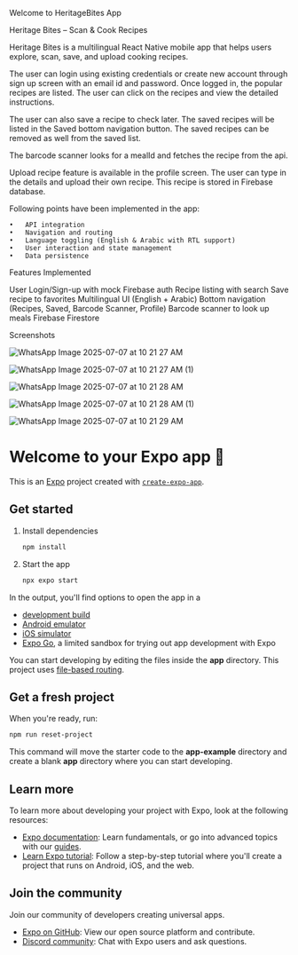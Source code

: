 Welcome to HeritageBites App

Heritage Bites – Scan & Cook Recipes

Heritage Bites is a multilingual React Native mobile app that helps users explore, scan, save, and upload cooking recipes. 

The user can login using existing credentials or create new account through sign up screen with an email id and password.
Once logged in, the popular recipes are listed.
The user can click on the recipes and view the detailed instructions.

The user can also save a recipe to check later. The saved recipes will be listed in the Saved bottom navigation button.
The saved recipes can be removed as well from the saved list.

The barcode scanner looks for a mealId and fetches the recipe from the api.

Upload recipe feature is available in the profile screen. The user can type in the details and upload their own recipe. This recipe is stored in Firebase database.

Following points have been implemented in the app:

    •	API integration
    •	Navigation and routing
    •	Language toggling (English & Arabic with RTL support)
    •	User interaction and state management
    •	Data persistence

Features Implemented

User Login/Sign-up with mock Firebase auth
Recipe listing with search
Save recipe to favorites
Multilingual UI (English + Arabic)
Bottom navigation (Recipes, Saved, Barcode Scanner, Profile)
Barcode scanner to look up meals
Firebase Firestore

Screenshots

![WhatsApp Image 2025-07-07 at 10 21 27 AM](https://github.com/user-attachments/assets/d9d32aa0-3f03-44db-93b7-db0121b4ffcf)

![WhatsApp Image 2025-07-07 at 10 21 27 AM (1)](https://github.com/user-attachments/assets/006ed12b-a729-4b62-b521-3baf227d3a8e)

![WhatsApp Image 2025-07-07 at 10 21 28 AM](https://github.com/user-attachments/assets/529dfe65-78b2-4c92-ade2-aeb3e447222c)

![WhatsApp Image 2025-07-07 at 10 21 28 AM (1)](https://github.com/user-attachments/assets/336047b2-c4ed-46e6-b266-6ee6ae609a6f)

![WhatsApp Image 2025-07-07 at 10 21 29 AM](https://github.com/user-attachments/assets/f37d334f-455f-45cb-abde-a26ff22d5781)



# Welcome to your Expo app 👋

This is an [Expo](https://expo.dev) project created with [`create-expo-app`](https://www.npmjs.com/package/create-expo-app).

## Get started

1. Install dependencies

   ```bash
   npm install
   ```

2. Start the app

   ```bash
   npx expo start
   ```

In the output, you'll find options to open the app in a

- [development build](https://docs.expo.dev/develop/development-builds/introduction/)
- [Android emulator](https://docs.expo.dev/workflow/android-studio-emulator/)
- [iOS simulator](https://docs.expo.dev/workflow/ios-simulator/)
- [Expo Go](https://expo.dev/go), a limited sandbox for trying out app development with Expo

You can start developing by editing the files inside the **app** directory. This project uses [file-based routing](https://docs.expo.dev/router/introduction).

## Get a fresh project

When you're ready, run:

```bash
npm run reset-project
```

This command will move the starter code to the **app-example** directory and create a blank **app** directory where you can start developing.

## Learn more

To learn more about developing your project with Expo, look at the following resources:

- [Expo documentation](https://docs.expo.dev/): Learn fundamentals, or go into advanced topics with our [guides](https://docs.expo.dev/guides).
- [Learn Expo tutorial](https://docs.expo.dev/tutorial/introduction/): Follow a step-by-step tutorial where you'll create a project that runs on Android, iOS, and the web.

## Join the community

Join our community of developers creating universal apps.

- [Expo on GitHub](https://github.com/expo/expo): View our open source platform and contribute.
- [Discord community](https://chat.expo.dev): Chat with Expo users and ask questions.
